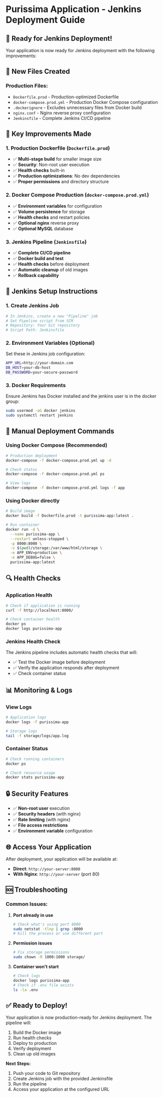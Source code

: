 # Purissima Application - Jenkins Deployment Guide

## 🚀 **Ready for Jenkins Deployment!**

Your application is now ready for Jenkins deployment with the following improvements:

## 📁 **New Files Created**

### **Production Files:**

- `Dockerfile.prod` - Production-optimized Dockerfile
- `docker-compose.prod.yml` - Production Docker Compose configuration
- `.dockerignore` - Excludes unnecessary files from Docker build
- `nginx.conf` - Nginx reverse proxy configuration
- `Jenkinsfile` - Complete Jenkins CI/CD pipeline

## 🔧 **Key Improvements Made**

### **1. Production Dockerfile (`Dockerfile.prod`)**

- ✅ **Multi-stage build** for smaller image size
- ✅ **Security**: Non-root user execution
- ✅ **Health checks** built-in
- ✅ **Production optimizations**: No dev dependencies
- ✅ **Proper permissions** and directory structure

### **2. Docker Compose Production (`docker-compose.prod.yml`)**

- ✅ **Environment variables** for configuration
- ✅ **Volume persistence** for storage
- ✅ **Health checks** and restart policies
- ✅ **Optional nginx** reverse proxy
- ✅ **Optional MySQL** database

### **3. Jenkins Pipeline (`Jenkinsfile`)**

- ✅ **Complete CI/CD pipeline**
- ✅ **Docker build and test**
- ✅ **Health checks** before deployment
- ✅ **Automatic cleanup** of old images
- ✅ **Rollback capability**

## 🚀 **Jenkins Setup Instructions**

### **1. Create Jenkins Job**

```bash
# In Jenkins, create a new "Pipeline" job
# Set Pipeline script from SCM
# Repository: Your Git repository
# Script Path: Jenkinsfile
```

### **2. Environment Variables (Optional)**

Set these in Jenkins job configuration:

```bash
APP_URL=http://your-domain.com
DB_HOST=your-db-host
DB_PASSWORD=your-secure-password
```

### **3. Docker Requirements**

Ensure Jenkins has Docker installed and the jenkins user is in the docker group:

```bash
sudo usermod -aG docker jenkins
sudo systemctl restart jenkins
```

## 🐳 **Manual Deployment Commands**

### **Using Docker Compose (Recommended)**

```bash
# Production deployment
docker-compose -f docker-compose.prod.yml up -d

# Check status
docker-compose -f docker-compose.prod.yml ps

# View logs
docker-compose -f docker-compose.prod.yml logs -f app
```

### **Using Docker directly**

```bash
# Build image
docker build -f Dockerfile.prod -t purissima-app:latest .

# Run container
docker run -d \
  --name purissima-app \
  --restart unless-stopped \
  -p 8000:8000 \
  -v $(pwd)/storage:/var/www/html/storage \
  -e APP_ENV=production \
  -e APP_DEBUG=false \
  purissima-app:latest
```

## 🔍 **Health Checks**

### **Application Health**

```bash
# Check if application is running
curl -f http://localhost:8000/

# Check container health
docker ps
docker logs purissima-app
```

### **Jenkins Health Check**

The Jenkins pipeline includes automatic health checks that will:

- ✅ Test the Docker image before deployment
- ✅ Verify the application responds after deployment
- ✅ Check container status

## 📊 **Monitoring & Logs**

### **View Logs**

```bash
# Application logs
docker logs -f purissima-app

# Storage logs
tail -f storage/logs/app.log
```

### **Container Status**

```bash
# Check running containers
docker ps

# Check resource usage
docker stats purissima-app
```

## 🔒 **Security Features**

- ✅ **Non-root user** execution
- ✅ **Security headers** (with nginx)
- ✅ **Rate limiting** (with nginx)
- ✅ **File access restrictions**
- ✅ **Environment variable** configuration

## 🌐 **Access Your Application**

After deployment, your application will be available at:

- **Direct**: `http://your-server:8000`
- **With Nginx**: `http://your-server` (port 80)

## 🆘 **Troubleshooting**

### **Common Issues:**

1. **Port already in use**

   ```bash
   # Check what's using port 8000
   sudo netstat -tlnp | grep :8000
   # Kill the process or use different port
   ```

2. **Permission issues**

   ```bash
   # Fix storage permissions
   sudo chown -R 1000:1000 storage/
   ```

3. **Container won't start**
   ```bash
   # Check logs
   docker logs purissima-app
   # Check if .env file exists
   ls -la .env
   ```

## ✅ **Ready to Deploy!**

Your application is now production-ready for Jenkins deployment. The pipeline will:

1. Build the Docker image
2. Run health checks
3. Deploy to production
4. Verify deployment
5. Clean up old images

**Next Steps:**

1. Push your code to Git repository
2. Create Jenkins job with the provided Jenkinsfile
3. Run the pipeline
4. Access your application at the configured URL
